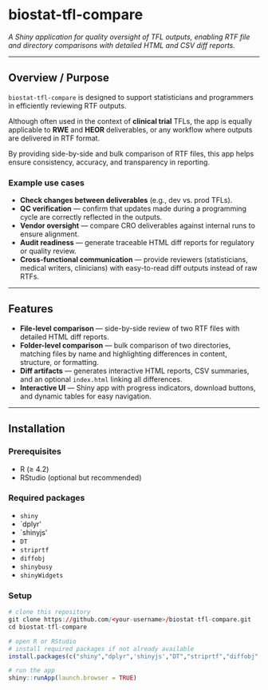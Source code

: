 # biostat-tfl-compare  

*A Shiny application for quality oversight of TFL outputs, enabling RTF file and directory comparisons with detailed HTML and CSV diff reports.*  

---

## Overview / Purpose  

`biostat-tfl-compare` is designed to support statisticians and programmers in efficiently reviewing RTF outputs.  

Although often used in the context of **clinical trial** TFLs, the app is equally applicable to **RWE** and **HEOR** deliverables, or any workflow where outputs are delivered in RTF format.  

By providing side-by-side and bulk comparison of RTF files, this app helps ensure consistency, accuracy, and transparency in reporting.  

### Example use cases  
- **Check changes between deliverables** (e.g., dev vs. prod TFLs).  
- **QC verification** — confirm that updates made during a programming cycle are correctly reflected in the outputs.  
- **Vendor oversight** — compare CRO deliverables against internal runs to ensure alignment.  
- **Audit readiness** — generate traceable HTML diff reports for regulatory or quality review.  
- **Cross-functional communication** — provide reviewers (statisticians, medical writers, clinicians) with easy-to-read diff outputs instead of raw RTFs.  

---

## Features  

- **File-level comparison** — side-by-side review of two RTF files with detailed HTML diff reports.  
- **Folder-level comparison** — bulk comparison of two directories, matching files by name and highlighting differences in content, structure, or formatting.  
- **Diff artifacts** — generates interactive HTML reports, CSV summaries, and an optional `index.html` linking all differences.  
- **Interactive UI** — Shiny app with progress indicators, download buttons, and dynamic tables for easy navigation.  

---

## Installation  

### Prerequisites  
- R (≥ 4.2)  
- RStudio (optional but recommended)  

### Required packages  
- `shiny`
- `dplyr'
- `shinyjs'
- `DT`  
- `striprtf`  
- `diffobj`  
- `shinybusy`  
- `shinyWidgets`  

### Setup  
```r
# clone this repository
git clone https://github.com/<your-username>/biostat-tfl-compare.git
cd biostat-tfl-compare

# open R or RStudio
# install required packages if not already available
install.packages(c("shiny","dplyr",'shinyjs',"DT","striprtf","diffobj","shinybusy","shinyWidgets"))

# run the app
shiny::runApp(launch.browser = TRUE)
